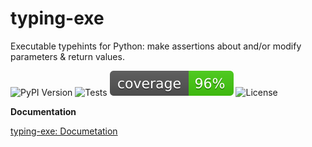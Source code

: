 # typing-exe

Executable typehints for Python: make assertions about and/or modify parameters & return values.

![PyPI Version](https://img.shields.io/pypi/v/parameter_checks)
![Tests](https://github.com/snimu/typing-exe/actions/workflows/tests.yml/badge.svg)
![Coverage](coverage.svg)
![License](https://img.shields.io/github/license/snimu/typing-exe)

**Documentation**

[typing-exe: Documetation](https://snimu.github.io/typing-exe/)
